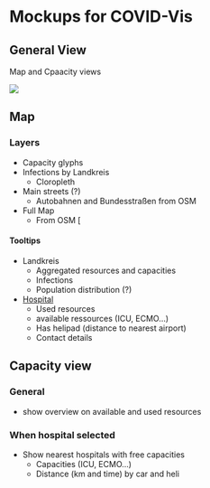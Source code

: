 # Mockups for COVID-Vis

## General View

Map and Cpaacity views

![](/home/u/Dokumente/Konstanz/covid-19-vis/mockups/main.md.5333.png)

## Map

### Layers

* Capacity glyphs
* Infections by Landkreis
  * Cloropleth  
* Main streets (?)
  * Autobahnen and Bundesstraßen from OSM
* Full Map
  * From OSM
[

#### Tooltips

* Landkreis
  * Aggregated resources and capacities
  * Infections
  * Population distribution (?)
* [Hospital](hospital_tooltip.md)
  * Used resources
  * available ressources (ICU, ECMO…)
  * Has helipad (distance to nearest airport)
  * Contact details



## Capacity view

### General

* show overview on available and used resources


### When hospital selected

* Show nearest hospitals with free capacities
  * Capacities (ICU, ECMO…)
  * Distance (km and time) by car and heli
  
  